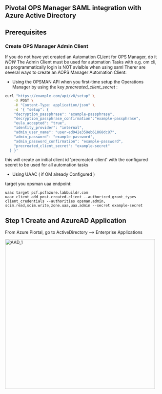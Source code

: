 ## Pivotal OPS Manager SAML integration with Azure Active Directory


## Prerequisites
### Create OPS Manager Admin Client
If you do not have yet created an Automation CLient for OPS Manager, do it *NOW*
The Admin Client must be used for automation Tasks with e.g. om cli, as programmatically login is NOT avialble when using saml
Therer are several ways to create an AOPS Manager Automation Client:

- Using the OPSMAN API
  when you first-time setup the Operations Manager by using the key *precreated_client_secret* :
  
```bash
curl "https://example.com/api/v0/setup" \
    -X POST \
    -H "Content-Type: application/json" \
    -d '{ "setup": {
    "decryption_passphrase": "example-passphrase",
    "decryption_passphrase_confirmation":"example-passphrase",
    "eula_accepted": "true",
    "identity_provider": "internal",
    "admin_user_name": "user-ed942e358eb61868dc87",
    "admin_password": "example-password",
    "admin_password_confirmation": "example-password",
    "precreated_client_secret": "example-secret"
  } }'
```
  this will create an initial client id 'precreated-client' with the configured secret to be used for all automation tasks
  
  
  - Using UAAC ( if OM already Configured )
  
  target you opsman uaa endpoint:
```
uaac target pcf.pcfazure.labbuildr.com
uaac client add post-created-client --authorized_grant_types client_credentials --authorities opsman.admin, scim.read,scim.write,zone.uaa,uaa.admin --secret example-secret
```

## Step 1 Create and AzureAD Application

From Azure Piortal, go to ActiveDirectory --> Enterprise Applications

<img width="491" alt="AAD_1" src="https://user-images.githubusercontent.com/8255007/56279931-62b2dd80-6109-11e9-8e00-4b502df9f99e.png">



